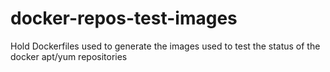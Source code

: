 # docker-repos-test-images
Hold Dockerfiles used to generate the images used to test the status of the docker apt/yum repositories
